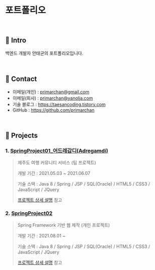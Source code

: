 # 포트폴리오
>

</br>

## :pushpin: Intro
백엔드 개발자 안태균의 포트폴리오입니다.

</br>

## :pushpin: Contact
- 이메일(개인) : primarchan@gmail.com
- 이메일(회사) : primarchan@yanolja.com
- 기술 블로그 : https://taesancoding.tistory.com
- GitHub : https://github.com/primarchan

</br>

## :pushpin: Projects
### 1. [SpringProject01_어드레감디(Adregamdi)](https://github.com/PrimarchAn/SpringProject01)
>제주도 여행 커뮤니티 서비스 (팀 프로젝트)  
>
>개발 기간 : 2021.05.03 ~ 2021.06.07  
>  
>기술 스택 : Java 8 / Spring / JSP / SQL(Oracle) / HTML5 / CSS3 / JavaScript / JQuery
>  
>[프로젝트 상세 설명](https://github.com/PrimarchAn/SpringProject01) 참고

### 2. [SpringProject02](https://github.com/PrimarchAn/SpringProject02)
>Spring Framework 기반 웹  제작 (개인 프로젝트)  
>
>개발 기간 : 2021.08.01 ~ 
>  
>기술 스택 : Java 8 / Spring / JSP / SQL(Oracle) / HTML5 / CSS3 / JavaScript / JQuery
>  
>[프로젝트 상세 설명](https://github.com/PrimarchAn/SpringProject02) 참고
